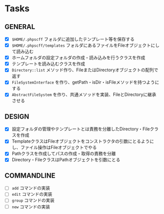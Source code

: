 # Tasks

## GENERAL

- [x] `$HOME/.phpscff` フォルダに追加したテンプレート等を保存する
- [x] `$HOME/.phpscff/templates` フォルダにあるファイルをFileオブジェクトにして読み込む
- [x] ホームフォルダの設定フォルダの作成・読み込みを行うクラスを作成
- [x] テンプレートを読み込むクラスを作成
- [x] `Directory::list` メソッド作り、FileまたはDirectoryオブジェクトの配列で返す
- [x] `FileSystemInterface` を作り、getPath・isDir・isFileメソッドを持つようにする
- [x] `AbstractFileSystem` を作り、共通メソッドを実装、FileとDirectoryに継承させる

## DESIGN

- [x] 設定フォルダの管理やテンプレートとは責務を分離したDirectory・Fileクラスを作成
- [x] TemplateクラスはFileオブジェクトをコンストラクタの引数にとるようにし、ファイル操作はFileオブジェクトでやる
- [x] Pathクラスを作成してパスの作成・取得の責務を分離
- [x] Directory・FileクラスはPathオブジェクトを引数にとる

## COMMANDLINE

- [ ] `add` コマンドの実装
- [ ] `edit` コマンドの実装
- [ ] `group` コマンドの実装
- [ ] `new` コマンドの実装

